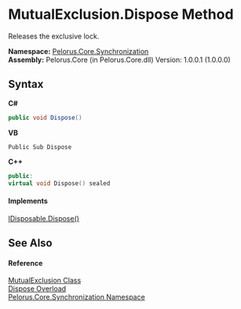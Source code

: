 # MutualExclusion.Dispose Method 
 

Releases the exclusive lock.

**Namespace:**&nbsp;<a href="3DF715C2">Pelorus.Core.Synchronization</a><br />**Assembly:**&nbsp;Pelorus.Core (in Pelorus.Core.dll) Version: 1.0.0.1 (1.0.0.0)

## Syntax

**C#**<br />
``` C#
public void Dispose()
```

**VB**<br />
``` VB
Public Sub Dispose
```

**C++**<br />
``` C++
public:
virtual void Dispose() sealed
```


#### Implements
<a href="http://msdn2.microsoft.com/en-us/library/es4s3w1d" target="_blank">IDisposable.Dispose()</a><br />

## See Also


#### Reference
<a href="516E972A">MutualExclusion Class</a><br /><a href="12B8A3DE">Dispose Overload</a><br /><a href="3DF715C2">Pelorus.Core.Synchronization Namespace</a><br />